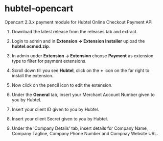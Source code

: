 # hubtel-opencart
Opencart 2.3.x payment module for Hubtel Online Checkout Payment API

1. Download the latest release from the releases tab and extract.

2. Login to admin and in **Extension -> Extension Installer** upload the **hubtel.ocmod.zip**.

3. In admin under **Extension -> Extension** choose **Payment** as extension type to filter for payment extensions.

4. Scroll down till you see **Hubtel**, click on the **+** icon on the far right to install the extension.

5. Now click on the pencil icon to edit the extension.

6. Under the **General** tab, insert your Merchant Account Number given to you by Hubtel.

7. Insert your client ID given to you by Hubtel.

8. Insert your client Secret given to you by Hubtel.

9. Under the 'Company Details' tab, insert details for Company Name, Company Tagline, Company Phone Number and Compnay Website URL.
